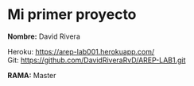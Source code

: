 # Mi primer proyecto


**Nombre:** David Rivera   
 
Heroku: https://arep-lab001.herokuapp.com/    
Git: https://github.com/DavidRiveraRvD/AREP-LAB1.git   

**RAMA:** Master